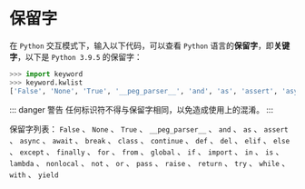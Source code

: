 # 保留字

在 `Python` 交互模式下，输入以下代码，可以查看 `Python` 语言的**保留字**，即**关键字**，以下是 `Python 3.9.5` 的保留字：

```python
>>> import keyword
>>> keyword.kwlist
['False', 'None', 'True', '__peg_parser__', 'and', 'as', 'assert', 'async', 'await', 'break', 'class', 'continue', 'def', 'del', 'elif', 'else', 'except', 'finally', 'for', 'from', 'global', 'if', 'import', 'in', 'is', 'lambda', 'nonlocal', 'not', 'or', 'pass', 'raise', 'return', 'try', 'while', 'with', 'yield']
```

::: danger 警告
任何标识符不得与保留字相同，以免造成使用上的混淆。
:::

保留字列表： `False` 、 `None` 、 `True` 、 `__peg_parser__` 、 `and` 、 `as` 、 `assert` 、 `async` 、 `await` 、 `break` 、 `class` 、 `continue` 、 `def` 、 `del` 、 `elif` 、 `else` 、 `except` 、 `finally` 、 `for` 、 `from` 、 `global` 、 `if` 、 `import` 、 `in` 、 `is` 、 `lambda` 、 `nonlocal` 、 `not` 、 `or` 、 `pass` 、 `raise` 、 `return` 、 `try` 、 `while` 、 `with` 、 `yield`
